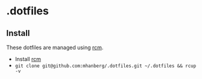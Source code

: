 # .dotfiles

## Install

These dotfiles are managed using [rcm](https://github.com/thoughtbot/rcm).

* Install [rcm](https://github.com/thoughtbot/rcm) 
* `git clone git@github.com:mhanberg/.dotfiles.git ~/.dotfiles && rcup -v`
